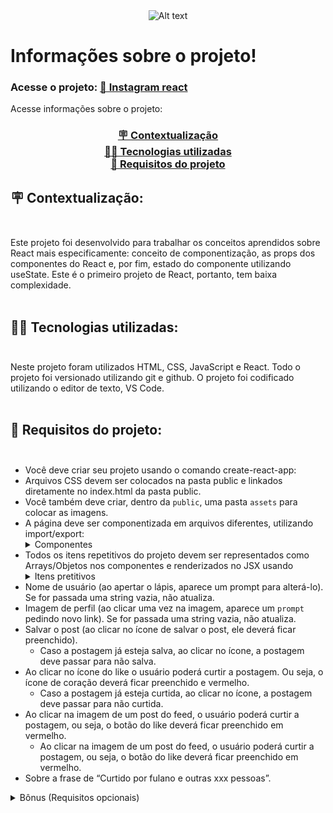 <div align="center">
<img title="a title" alt="Alt text" src="https://img.pikbest.com/png-images/20190918/cartoon-snail-loading-loading-gif-animation_2734139.png!bw700">
</div>


# Informações sobre o projeto!

### Acesse o projeto: <a href="https://mateuspit.github.io/projeto7-instagramreact/"> 🔗 Instagram react </a>

Acesse informações sobre o projeto:
<div align="center"><h3>
<a href="#Contextualizacao"> 🪧 Contextualização</a><br>
<a href="#Tecnologias"> 👨‍💻 Tecnologias utilizadas<br></a>
<a href="#Requisitos"> 📜 Requisitos do projeto<br></a>
</h3></div>


## <div id="Contextualizacao"> 🪧 Contextualização:</div><br>
Este projeto foi desenvolvido para trabalhar os conceitos aprendidos sobre React mais especificamente: conceito de componentização, as props dos componentes do React e, por fim, estado do componente utilizando useState. Este é o primeiro projeto de React, portanto, tem baixa complexidade.<br><br>

## <div id="Tecnologias"> 👨‍💻 Tecnologias utilizadas:</div><br>
Neste projeto foram utilizados HTML, CSS, JavaScript e React. Todo o projeto foi versionado utilizando git e github. O projeto foi codificado utilizando o editor de texto, VS Code.<br><br>

## <div id="Requisitos"> 📜 Requisitos do projeto:</div><br>
- Você deve criar seu projeto usando o comando create-react-app:<br>
- Arquivos CSS devem ser colocados na pasta public e linkados diretamente no index.html da pasta public.<br>
- Você também deve criar, dentro da `public`, uma pasta `assets` para colocar as imagens.<br>
- A página deve ser componentizada em arquivos diferentes, utilizando import/export:
  <details>
    <summary>    
        Componentes
    </summary>
  - App<br>
  - Corpo<br>
  - SideBar<br>
  - NavBar<br>
  - Usuario<br>
  - Stories<br>
  - Posts<br>
  - Sugestoes<br>
  <div align="center"><img title="a title" alt="Alt text" src="./public/assets/DistribuicaoDosComponentes.png"></div>
   </details>
- Todos os itens repetitivos do projeto devem ser representados como Arrays/Objetos nos componentes e renderizados no JSX usando
  <details>
  <summary>
  Itens pretitivos
  </summary>
  - Os stories (deve ter pelo menos 3 stories)<br>
  - Os posts (deve ter pelo menos 3 posts)<br>
  - As sugestões de seguidores (deve ter pelo menos 3 sugestões)<br>
  </details>
- Nome de usuário (ao apertar o lápis, aparece um prompt para alterá-lo). Se for passada uma string vazia, não atualiza.<br>
- Imagem de perfil (ao clicar uma vez na imagem, aparece um `prompt` pedindo novo link). Se for passada uma string vazia, não atualiza.<br>
- Salvar o post (ao clicar no ícone de salvar o post, ele deverá ficar preenchido).<br>
  - Caso a postagem já esteja salva, ao clicar no ícone, a postagem deve passar para não salva.<br>
- Ao clicar no ícone do like o usuário poderá curtir a postagem. Ou seja, o ícone de coração deverá ficar preenchido e vermelho.<br>
  - Caso a postagem já esteja curtida, ao clicar no ícone, a postagem deve passar para não curtida.<br>
- Ao clicar na imagem de um post do feed, o usuário poderá curtir a postagem, ou seja, o botão do like deverá ficar preenchido em vermelho.<br>
  - Ao clicar na imagem de um post do feed, o usuário poderá curtir a postagem, ou seja, o botão do like deverá ficar preenchido em vermelho.<br>
- Sobre a frase de “Curtido por fulano e outras xxx pessoas”.
<details>
<summary>
Bônus (Requisitos opcionais)
</summary>
  
- Para dar like clicando na imagem, é necessário clicar duas vezes seguidas, rapidamente.<br>
  - Clicar duas vezes com um intervalo de tempo grande NÃO CONFIGURA double click. Só serão aceitas implementações usando onDoubleClick do React ou evento nativo equivalente.<br>
- Quando ocorrer o double click na imagem, deverá surgir no centro da imagem um coração, que primeiro cresce e depois desaparece, como na imagem abaixo.<br>
<div align="center"><img title="a title" alt="Alt text" src="./public/assets/heart.gif"></div>
  </details>
